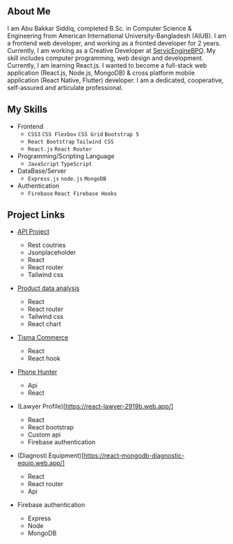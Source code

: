 ## About Me  

I am Abu Bakkar Siddiq, completed B.Sc. in Computer Science & Engineering from American International University-Bangladesh (AIUB). I am a frontend web developer, and working as a fronted developer for 2 years. Currently, I am working as a Creative Developer at [ServicEngineBPO](https://sebpo.com/). My skill includes computer programming, web design and development. Currently, I am learning React.js. I wanted to become a full-stack web application (React.js, Node.js, MongoDB) & cross platform mobile application (React Native, Flutter) developer. I am a dedicated, cooperative, self-assured and articulate professional.

## My Skills
- Frontend
  - `CSS3` `CSS Flexbox` `CSS Grid` `Bootstrap 5`
  - `React Bootstrap` `Tailwind CSS`
  - `React.js` `React Router`
- Programming/Scripting Language
  - `JavaScript` `TypeScript`
- DataBase/Server
  - `Express.js` `node.js` `MongoDB` 
- Authentication
  - `Firebase` `React Firebase Hooks`

## Project Links
- [API Project](https://react-router-with-tailwind.netlify.app/)
  - Rest coutries
  - Jsonplaceholder
  - React
  - React router
  - Tailwind css
- [Product data analysis](https://product-data-analysis.netlify.app/)
  - React
  - React router
  - Tailwind css
  - React chart
 
- [Tisma Commerce](https://tisma-commerece.netlify.app/)
  - React
  - React hook
 
- [Phone Hunter](https://phone-hunter.netlify.app/)
  - Api
  - React
 
- (Lawyer Profile)[https://react-lawyer-2919b.web.app/]
  - React
  - React bootstrap
  - Custom api
  - Firebase authentication
 
- (Diagnosti Equipment)[https://react-mongodb-diagnostic-equip.web.app/]
  - React
  - React router
  - Api
- Firebase authentication
  - Express
  - Node
  - MongoDB

<!--
**ab-siddiq/ab-siddiq** is a ✨ _special_ ✨ repository because its `README.md` (this file) appears on your GitHub profile.

Here are some ideas to get you started:

- 🔭 I’m currently working on ...
- 🌱 I’m currently learning ...
- 👯 I’m looking to collaborate on ...
- 🤔 I’m looking for help with ...
- 💬 Ask me about ...
- 📫 How to reach me: ...
- 😄 Pronouns: ...
- ⚡ Fun fact: ...
-->
